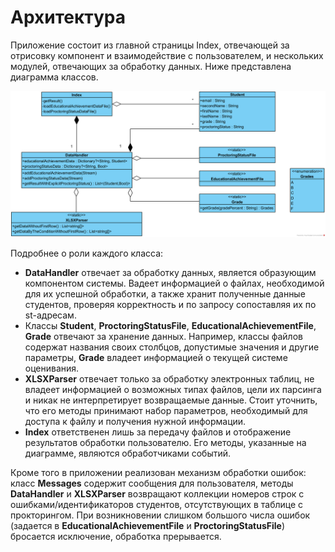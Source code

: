 # Архитектура
Приложение состоит из главной страницы Index, отвечающей за отрисовку компонент и взаимодействие с пользователем, и нескольких модулей, отвечающих за обработку данных. Ниже представлена диаграмма классов.

![Image alt](https://github.com/YuriUfimtsev/OnlineCoursesAnalyzer/raw/main/./Architecture.png)

Подробнее о роли каждого класса:
- **DataHandler** отвечает за обработку данных, является образующим компонентом системы. Вадеет информацией о файлах, необходимой для их успешной обработки, а также хранит полученные данные студентов, проверяя корректность и по запросу сопоставляя их по st-адресам.
- Классы **Student**, **ProctoringStatusFile**, **EducationalAchievementFile**, **Grade** отвечают за хранение данных. Например, классы файлов содержат названия своих столбцов, допустимые значения и другие параметры, **Grade** владеет информацией о текущей системе оценивания.
- **XLSXParser** отвечает только за обработку электронных таблиц, не владеет информацией о возможных типах файлов, цели их парсинга и никак не интерпретирует возвращаемые данные. Стоит уточнить, что его методы принимают набор параметров, необходимый для доступа к файлу и получения нужной информации.
- **Index** ответственен лишь за передачу файлов и отображение результатов обработки пользователю. Его методы, указанные на диаграмме, являются обработчиками событий.

Кроме того в приложении реализован механизм обработки ошибок: класс **Messages** содержит сообщения для пользователя, методы **DataHandler** и **XLSXParser** возвращают коллекции номеров строк с ошибками/идентификаторов студентов, отсутствующих в таблице с прокторингом. При возникновении слишком большого числа ошибок (задается в **EducationalAchievementFile** и **ProctoringStatusFile**) бросается исключение, обработка прерывается.